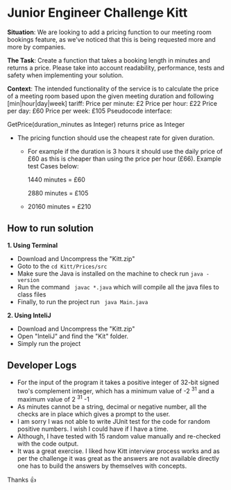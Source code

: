 # Junior Engineer Challenge Kitt

**Situation**: 
We are looking to add a pricing function to our meeting room bookings feature, as we’ve noticed that this is being requested more and more by companies.

**The Task**: Create a function that takes a booking length in minutes and returns a price.
Please take into account readability, performance, tests and safety when implementing your solution.

**Context**: The intended functionality of the service is to calculate the price of a meeting room based upon the given meeting duration and following [min|hour|day|week] tariff:
Price per minute: £2 Price per hour: £22 Price per day: £60 Price per week: £105
Pseudocode interface:

GetPrice(duration_minutes as Integer) returns price as Integer
- The pricing function should use the cheapest rate for given duration.
  - For example if the duration is 3 hours it should use the daily price of £60 as this is cheaper than using the price per hour (£66).
    Example test Cases below:

    1440 minutes = £60 

    2880 minutes = £105
  
  - 20160 minutes = £210

## How to run solution

**1. Using Terminal**
- Download and Uncompress the "Kitt.zip"
- Goto to the ```cd Kitt/Prices/src ```
- Make sure the Java is installed on the machine to check run ``` java -version ```
- Run the command ``` javac *.java``` which will compile all the java files to class files
- Finally, to run the project run ``` java Main.java```

**2. Using InteliJ**
- Download and Uncompress the "Kitt.zip"
- Open "InteliJ" and find the "Kit" folder.
- Simply run the project 

## Developer Logs

- For the input of the program it takes a positive integer of 32-bit signed two's complement integer, which has a minimum value of -2 <sup>31</sup> and a maximum value of 2 <sup>31</sup> -1
- As minutes cannot be a string, decimal or negative number, all the checks are in place which gives a prompt to the user.
- I am sorry I was not able to write JUnit test for the code for random positive numbers. I wish I could have if I have a time.
- Although, I have tested with 15 random value manually and re-checked with the code output.
- It was a great exercise. I liked how Kitt interview process works and as per the challenge it was great as the answers are not available directly one has to build the answers by themselves with concepts.

Thanks 👍